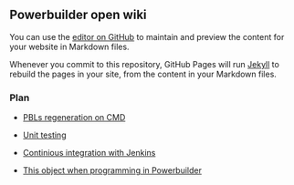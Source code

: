 ## Powerbuilder open wiki

You can use the [editor on GitHub](https://github.com/mahugnon/PowerbuilderWiki/edit/master/docs/index.md) to maintain and preview the content for your website in Markdown files.

Whenever you commit to this repository, GitHub Pages will run [Jekyll](https://jekyllrb.com/) to rebuild the pages in your site, from the content in your Markdown files.

### Plan

- [PBLs regeneration on CMD](PBLRegeneration.md)
- [Unit testing](UnitTesting.md)

- [Continious integration with Jenkins](CI.md)

- [This object when programming in Powerbuilder](OOPWithPowerbuilder.md)
